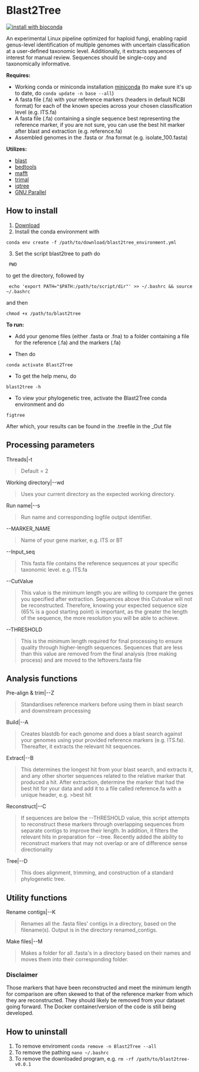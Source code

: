 # Blast2Tree

[![install with bioconda](https://img.shields.io/badge/install%20with-bioconda-brightgreen.svg?style=flat)](https://bioconda.github.io/)

An experimental Linux pipeline optimized for haploid fungi, enabling rapid genus-level identification of multiple genomes with uncertain classification at a user-defined taxonomic level. Additionally, it extracts sequences of interest for manual review. Sequences should be single-copy and taxonomically informative.

**Requires:**
- Working conda or miniconda installation [miniconda](https://www.anaconda.com/download/success) (to make sure it's up to date, do `conda update -n base --all`)
- A fasta file (.fa) with your reference markers (headers in default NCBI format) for each of the known species across your chosen classification level (e.g. ITS.fa)
- A fasta file (.fa) containing a single sequence best representing the reference marker, if you are not sure, you can use the best hit marker after blast and extraction (e.g. reference.fa)
- Assembled genomes in the .fasta or .fna format (e.g. isolate_100.fasta)

**Utilizes:**
- [blast](https://anaconda.org/bioconda/blast) 
- [bedtools](https://anaconda.org/bioconda/bedtools)
- [mafft](https://anaconda.org/bioconda/mafft)
- [trimal](https://anaconda.org/bioconda/trimal)
- [iqtree](https://anaconda.org/bioconda/iqtree)
- [GNU Parallel](https://anaconda.org/conda-forge/parallel)

## How to install
1) [Download](https://github.com/CallinCeriani/blast2tree/releases)
2) Install the conda environment with
```
conda env create -f /path/to/download/blast2tree_environment.yml
```
3) Set the script blast2tree to path
do
```
 PWD
```
to get the directory, followed by 
```
 echo 'export PATH="$PATH:/path/to/script/dir"' >> ~/.bashrc && source ~/.bashrc
```
and then
```
chmod +x /path/to/blast2tree
```

**To run:**
- Add your genome files (either .fasta or .fna) to a folder containing a file for the reference (.fa) and the markers (.fa)
  
- Then do
```
conda activate Blast2Tree
```
  
- To get the help menu, do
```
blast2tree -h
```

- To view your phylogenetic tree, activate the Blast2Tree conda environment and do
```
figtree
```
After which, your results can be found in the .treefile in the _Out file

## Processing parameters

Threads|-t
> Default = 2

Working directory|--wd 
> Uses your current directory as the expected working directory.

Run name|--s
> Run name and corresponding logfile output identifier.

--MARKER_NAME
> Name of your gene marker, e.g. ITS or BT

--Input_seq
> This fasta file contains the reference sequences at your specific taxonomic level. e.g. ITS.fa

--CutValue 
> This value is the minimum length you are willing to compare the genes you specified after extraction. Sequences above this Cutvalue will not be reconstructed. Therefore, knowing your expected sequence size (65% is a good starting point) is important, as the greater the length of the sequence, the more resolution you will be able to achieve.

 --THRESHOLD
> This is the minimum length required for final processing to ensure quality through higher-length sequences. Sequences that are less than this value are removed from the final analysis (tree making process) and are moved to the leftovers.fasta file

## Analysis functions

Pre-align & trim|--Z
> Standardises reference markers before using them in blast search and downstream processing

Build|--A
> Creates blastdb for each genome and does a blast search against your genomes using your provided reference markers (e.g. ITS.fa). Thereafter, it extracts the relevant hit sequences.

Extract|--B
> This determines the longest hit from your blast search, and extracts it, and any other shorter sequences related to the relative marker that produced a hit. After extraction, determine the marker that had the best hit for your data and add it to a file called reference.fa with a unique header, e.g. >best hit

Reconstruct|--C
> If sequences are below the --THRESHOLD value, this script attempts to reconstruct these markers through overlapping sequences from separate contigs to improve their length. In addition, it filters the relevant hits in preparation for --tree. Recently added the ability to reconstruct markers that may not overlap or are of difference sense directionality

Tree|--D
> This does alignment, trimming, and construction of a standard phylogenetic tree.

## Utility functions
Rename contigs|--K
> Renames all the .fasta files' contigs in a directory, based on the filename(s). Output is in the directory renamed_contigs.

Make files|--M
> Makes a folder for all .fasta's in a directory based on their names and moves them into their corresponding folder.

### Disclaimer
Those markers that have been reconstructed and meet the minimum length for comparison are often skewed to that of the reference marker from which they are reconstructed. They should likely be removed from your dataset going forward. The Docker container/version of the code is still being developed.

## How to uninstall
1) To remove enviroment `conda remove -n Blast2Tree --all`
2)  To remove the pathing `nano ~/.bashrc`
3)  To remove the downloaded program, e.g. `rm -rf /path/to/blast2tree-v0.0.1` 
